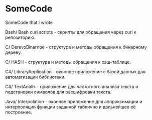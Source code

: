 # SomeCode
SomeCode that i wrote

Bash/ Bash curl scripts - скрипты для обращения через curl к репозиторию.

C/ DerevoBinarnoe - структура и методы обращения к бинарному дереву.

C/ HASH - структура и методы обращения к хэш-таблице.

C#/ LibraryApplication - оконное приложение с базой данных для автоматизации библиотеки.

С#/ TextAnalis - приложение для частотного анализа текста и подстановки символов для расшифровки текста.

Java/ Interpolation - оконное приложение для аппроксимации и интерполяции функции заданной таблично и дальнейшее её построение.

